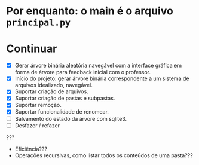 # Por enquanto: o main é o arquivo `principal.py`

# Continuar

- [x] Gerar árvore binária aleatória navegável com a interface gráfica em forma de árvore para feedback inicial com o professor.
- [x] Início do projeto: gerar árvore binária correspondente a um sistema de arquivos idealizado, navegável.
- [x] Suportar criação de arquivos.
- [x] Suportar criação de pastas e subpastas.
- [x] Suportar remoção.
- [x] Suportar funcionalidade de renomear.
- [ ] Salvamento do estado da árvore com sqlite3.
- [ ] Desfazer / refazer

???

- Eficiência???
- Operações recursivas, como listar todos os conteúdos de uma pasta???
